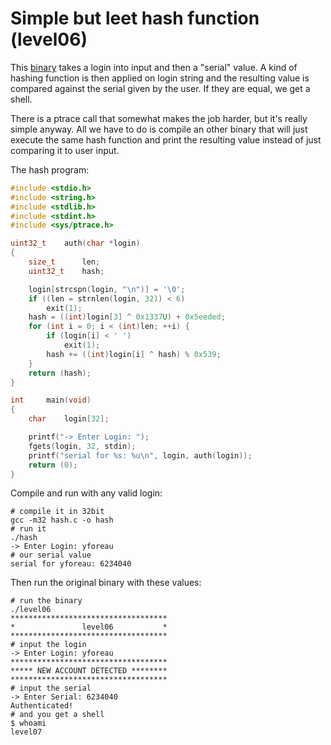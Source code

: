 # Simple but leet hash function (level06)

This [binary](source.c) takes a login into input and then a "serial" value. A
kind of hashing function is then applied on login string and the resulting value
is compared against the serial given by the user. If they are equal, we get a
shell.

There is a ptrace call that somewhat makes the job harder, but it's really
simple anyway. All we have to do is compile an other binary that will just
execute the same hash function and print the resulting value instead of just
comparing it to user input.

The hash program:

```C
#include <stdio.h>
#include <string.h>
#include <stdlib.h>
#include <stdint.h>
#include <sys/ptrace.h>

uint32_t	auth(char *login)
{
	size_t		len;
	uint32_t	hash;

	login[strcspn(login, "\n")] = '\0';
	if ((len = strnlen(login, 32)) < 6)
		exit(1);
	hash = ((int)login[3] ^ 0x1337U) + 0x5eeded;
	for (int i = 0; i < (int)len; ++i) {
		if (login[i] < ' ')
			exit(1);
		hash += ((int)login[i] ^ hash) % 0x539;
	}
	return (hash);
}

int		main(void)
{
	char	login[32];

	printf("-> Enter Login: ");
	fgets(login, 32, stdin);
	printf("serial for %s: %u\n", login, auth(login));
	return (0);
}
```

Compile and run with any valid login:

```shell
# compile it in 32bit
gcc -m32 hash.c -o hash
# run it
./hash
-> Enter Login: yforeau
# our serial value
serial for yforeau: 6234040
```

Then run the original binary with these values:

```shell
# run the binary
./level06
***********************************
*               level06           *
***********************************
# input the login
-> Enter Login: yforeau
***********************************
***** NEW ACCOUNT DETECTED ********
***********************************
# input the serial
-> Enter Serial: 6234040
Authenticated!
# and you get a shell
$ whoami
level07
```

